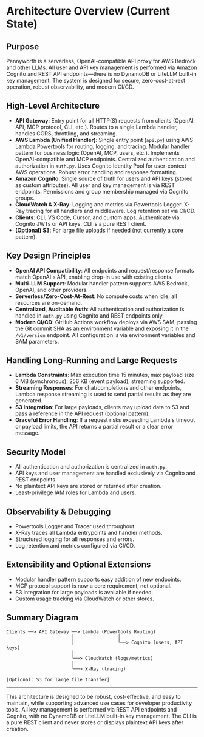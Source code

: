 # Architecture Overview (Current State)

## Purpose
Pennyworth is a serverless, OpenAI-compatible API proxy for AWS Bedrock and other LLMs. All user and API key management is performed via Amazon Cognito and REST API endpoints—there is no DynamoDB or LiteLLM built-in key management. The system is designed for secure, zero-cost-at-rest operation, robust observability, and modern CI/CD.

## High-Level Architecture

- **API Gateway**: Entry point for all HTTP(S) requests from clients (OpenAI API, MCP protocol, CLI, etc.). Routes to a single Lambda handler, handles CORS, throttling, and streaming.
- **AWS Lambda (Unified Handler)**: Single entry point (`api.py`) using AWS Lambda Powertools for routing, logging, and tracing. Modular handler pattern for business logic (OpenAI, MCP, users, etc.). Implements OpenAI-compatible and MCP endpoints. Centralized authentication and authorization in `auth.py`. Uses Cognito Identity Pool for user-context AWS operations. Robust error handling and response formatting.
- **Amazon Cognito**: Single source of truth for users and API keys (stored as custom attributes). All user and key management is via REST endpoints. Permissions and group membership managed via Cognito groups.
- **CloudWatch & X-Ray**: Logging and metrics via Powertools Logger. X-Ray tracing for all handlers and middleware. Log retention set via CI/CD.
- **Clients**: CLI, VS Code, Cursor, and custom apps. Authenticate via Cognito JWTs or API keys. CLI is a pure REST client.
- **(Optional) S3**: For large file uploads if needed (not currently a core pattern).

## Key Design Principles
- **OpenAI API Compatibility**: All endpoints and request/response formats match OpenAI's API, enabling drop-in use with existing clients.
- **Multi-LLM Support**: Modular handler pattern supports AWS Bedrock, OpenAI, and other providers.
- **Serverless/Zero-Cost-At-Rest**: No compute costs when idle; all resources are on-demand.
- **Centralized, Auditable Auth**: All authentication and authorization is handled in `auth.py` using Cognito and REST endpoints only.
- **Modern CI/CD**: GitHub Actions workflow deploys via AWS SAM, passing the Git commit SHA as an environment variable and exposing it in the `/v1/version` endpoint. All configuration is via environment variables and SAM parameters.

## Handling Long-Running and Large Requests
- **Lambda Constraints**: Max execution time 15 minutes, max payload size 6 MB (synchronous), 256 KB (event payload), streaming supported.
- **Streaming Responses**: For chat/completions and other endpoints, Lambda response streaming is used to send partial results as they are generated.
- **S3 Integration**: For large payloads, clients may upload data to S3 and pass a reference in the API request (optional pattern).
- **Graceful Error Handling**: If a request risks exceeding Lambda's timeout or payload limits, the API returns a partial result or a clear error message.

## Security Model
- All authentication and authorization is centralized in `auth.py`.
- API keys and user management are handled exclusively via Cognito and REST endpoints.
- No plaintext API keys are stored or returned after creation.
- Least-privilege IAM roles for Lambda and users.

## Observability & Debugging
- Powertools Logger and Tracer used throughout.
- X-Ray traces all Lambda entrypoints and handler methods.
- Structured logging for all responses and errors.
- Log retention and metrics configured via CI/CD.

## Extensibility and Optional Extensions
- Modular handler pattern supports easy addition of new endpoints.
- MCP protocol support is now a core requirement, not optional.
- S3 integration for large payloads is available if needed.
- Custom usage tracking via CloudWatch or other stores.

## Summary Diagram
```
Clients ──> API Gateway ──> Lambda (Powertools Routing)
                        │                │
                        │                └──> Cognito (users, API keys)
                        │
                        └──> CloudWatch (logs/metrics)
                        │
                        └──> X-Ray (tracing)

[Optional: S3 for large file transfer]
```

---

This architecture is designed to be robust, cost-effective, and easy to maintain, while supporting advanced use cases for developer productivity tools. All key management is performed via REST API endpoints and Cognito, with no DynamoDB or LiteLLM built-in key management. The CLI is a pure REST client and never stores or displays plaintext API keys after creation. 
